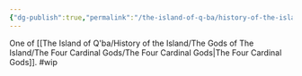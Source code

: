 ```yaml
---
{"dg-publish":true,"permalink":"/the-island-of-q-ba/history-of-the-island/the-gods-of-the-island/the-four-cardinal-gods/astilabor/"}
---
```


One of [[The Island of Q'ba/History of the Island/The Gods of The Island/The Four Cardinal Gods/The Four Cardinal Gods\|The Four Cardinal Gods]].
#wip 